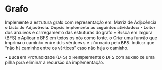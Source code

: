 # Grafo
Implemente a estrutura grafo com representação em: Matriz de Adjacência e Lista de Adjacência. Depois implemente as seguintes atividades:
  • Leitor dos arquivos e carregamento das estruturas do grafo
  • Busca em largura (BFS)
  o Aplicar o BFS em todos os nós como fonte. 
  o Criar uma função que imprima o caminho entre dois vértices s e t formado pelo BFS. Indicar que “não há caminho entre os vértices” caso não haja o caminho.

• Buca em Profundidade (DFS)
  o Reimplemente o DFS com auxílio de uma pilha para eliminar a recursão da implementação.

